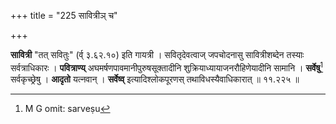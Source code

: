+++
title = "225 सावित्रीञ् च"

+++


**सावित्री** "तत् सवितुः" (र्व् ३.६२.१०) इति गायत्री । सवितृदेवत्वाज् जपचोदनासु सावित्रीशब्देन तस्याः सर्वत्राधिकारः । **पवित्राण्य्** अघमर्षणपावमानीपुरुषसूक्तादीनि शुक्रियाध्यायाजनरौहिणेयादीनि सामानि । **सर्वेषु**[^३५०] सर्वकृच्छ्रेषु । **आदृतो** यत्नवान् । **सर्वेष्व्** इत्यादिश्लोकपूरणस् तथाविधस्यैवाधिकारात् ॥ ११.२२५ ॥


[^३५०]:
     M G omit: sarveṣu